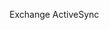 <Token xmlns:xlink="http://www.w3.org/1999/xlink">Exchange ActiveSync</Token>

<!--HONumber=Jul16_HO3-->



